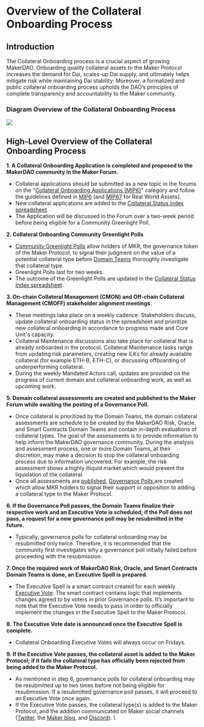 # Overview of the Collateral Onboarding Process

## **Introduction**

The Collateral Onboarding process is a crucial aspect of growing MakerDAO. Onboarding quality collateral assets to the Maker Protocol increases the demand for Dai, scales-up Dai supply, and ultimately helps mitigate risk while maintaining Dai stability. Moreover, a formalized and public collateral onboarding process upholds the DAO’s principles of complete transparency and accountability to the Maker community.&#x20;

### Diagram Overview of the Collateral Onboarding Process&#x20;

![](../.gitbook/assets/4\_11\_NEW-no-chats-\_Collateral\_Onboarding\_Diagram.png)

## **High-Level Overview of the Collateral Onboarding Process**

**1. A Collateral Onboarding Application is completed and proposed to the MakerDAO community in the Maker Forum.**

* Collateral applications should be submitted as a new topic in the forums on the "[Collateral Onboarding Applications (MIP6)](https://forum.makerdao.com/c/collateral-onboarding/co/17)" category and follow the guidelines defined in [MIP6](https://mips.makerdao.com/mips/details/MIP6#MIP6c2) (and [MIP67](https://mips.makerdao.com/mips/details/MIP67#MIP67c1) for Real World Assets).
* New collateral applications are added to the [Collateral Status Index spreadsheet](https://docs.google.com/spreadsheets/d/1PDf\_CzhGa7mLuOUfX6Bz3WrnCjDRhIjmu-vDZMMw4Qc).
* The Application will be discussed in the Forum over a two-week period before being eligible for a Community Greenlight Poll.

**2. Collateral Onboarding Community Greenlight Polls**

* [Community Greenlight Polls](https://mips.makerdao.com/mips/details/MIP9) allow holders of MKR, the governance token of the Maker Protocol, to signal their judgment on the value of a potential collateral type before [Domain Teams](https://mips.makerdao.com/mips/details/MIP7#MIP7c1) thoroughly investigate that collateral type.
* Greenlight Polls last for two weeks.
* The outcome of the Greenlight Polls are updated in the [Collateral Status Index spreadsheet](https://docs.google.com/spreadsheets/d/1PDf\_CzhGa7mLuOUfX6Bz3WrnCjDRhIjmu-vDZMMw4Qc).

**3. On-chain Collateral Management (CMON) and Off-chain Collateral Management (CMOFF) stakeholder alignment meetings.**

* These meetings take place on a weekly cadence. Stakeholders discuss, update collateral onboarding status in the spreadsheet and prioritize new collateral onboarding in accordance to progress made and Core Unit's capacity.
* Collateral Maintenance discussions also take place for collateral that is already onboarded in the protocol. Collateral Maintenance tasks range from updating risk parameters, creating new ILKs for already available collateral (for example ETH-B, ETH-C), or discussing offboarding of underperforming collateral.
* During the weekly Mandated Actors call, updates are provided on the progress of current domain and collateral onboarding work, as well as upcoming work.

**5. Domain collateral assessments are created and published to the Maker Forum while awaiting the posting of a Governance Poll.**

* Once collateral is prioritized by the Domain Teams, the domain collateral assessments are schedule to be created by the MakerDAO Risk, Oracle, and Smart Contracts Domain Teams and contain in-depth evaluations of collateral types. The goal of the assessments is to provide information to help inform the MakerDAO governance community. During the analysis and assessment process, one or more Domain Teams, at their discretion, may make a decision to stop the collateral onboarding process due to information uncovered. For example, the risk assessment shows a highly illiquid market which would prevent the liquidation of the collateral.
* Once all assessments are [published](https://forum.makerdao.com/c/collateral-onboarding/domain-work/28), [Governance Polls ](https://mips.makerdao.com/mips/details/MIP8#MIP8c1)are created which allow MKR holders to signal their support or opposition to adding a collateral type to the Maker Protocol.

**6. If the Governance Poll passes, the Domain Teams finalize their respective work and an Executive Vote is scheduled; if the Poll does not pass, a request for a new governance poll may be resubmitted in the future.**&#x20;

* Typically, governance polls for collateral onboarding may be resubmitted only twice. Therefore, it is recommended that the community first investigates why a governance poll initially failed before proceeding with the resubmission.

**7. Once the required work of MakerDAO Risk, Oracle, and Smart Contracts Domain Teams is done, an Executive Spell is prepared.**

* The Executive Spell is a smart contract created for each weekly [Executive Vote](https://manual.makerdao.com/governance/governance-cycle/weekly-governance-cycle). The smart contract contains logic that implements changes agreed to by voters in prior Governance polls. It’s important to note that the Executive Vote needs to pass in order to officially implement the changes in the Executive Spell to the Maker Protocol.

**8. The Executive Vote date is announced once the Executive Spell is complete.**&#x20;

* Collateral Onboarding Executive Votes will always occur on Fridays.

**9. If the Executive Vote passes, the collateral asset is added to the Maker Protocol; if it fails the collateral type has officially been rejected from being added to the Maker Protocol.**&#x20;

* As mentioned in step 6, governance polls for collateral onboarding may be resubmitted up to two times before not being eligible for resubmission. If a resubmitted governance poll passes, it will proceed to an Executive Vote once again.
* If the Executive Vote passes, the collateral type(s) is added to the Maker Protocol, and the addition communicated on Maker social channels ([Twitter](https://twitter.com/makerdao), the [Maker blog](https://blog.makerdao.com/), and [Discord](https://discord.gg/TjJWqHBxx3)). \
